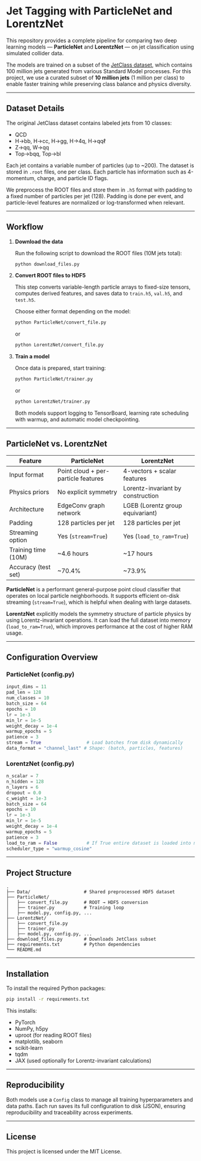 # Jet Tagging with ParticleNet and LorentzNet

This repository provides a complete pipeline for comparing two deep learning models — **ParticleNet** and **LorentzNet** — on jet classification using simulated collider data.

The models are trained on a subset of the [JetClass dataset](https://paperswithcode.com/dataset/jetclass), which contains 100 million jets generated from various Standard Model processes. For this project, we use a curated subset of **10 million jets** (1 million per class) to enable faster training while preserving class balance and physics diversity.

---

## Dataset Details

The original JetClass dataset contains labeled jets from 10 classes:
- QCD
- H→bb, H→cc, H→gg, H→4q, H→qqℓ
- Z→qq, W→qq
- Top→bqq, Top→bl

Each jet contains a variable number of particles (up to ~200). The dataset is stored in `.root` files, one per class. Each particle has information such as 4-momentum, charge, and particle ID flags.

We preprocess the ROOT files and store them in `.h5` format with padding to a fixed number of particles per jet (128). Padding is done per event, and particle-level features are normalized or log-transformed when relevant.

---

## Workflow

1. **Download the data**

   Run the following script to download the ROOT files (10M jets total):
   ```bash
   python download_files.py
   ```

2. **Convert ROOT files to HDF5**

   This step converts variable-length particle arrays to fixed-size tensors, computes derived features, and saves data to `train.h5`, `val.h5`, and `test.h5`.

   Choose either format depending on the model:
   ```bash
   python ParticleNet/convert_file.py
   ```
   or
   ```bash
   python LorentzNet/convert_file.py
   ```

3. **Train a model**

   Once data is prepared, start training:
   ```bash
   python ParticleNet/trainer.py
   ```
   or
   ```bash
   python LorentzNet/trainer.py
   ```

   Both models support logging to TensorBoard, learning rate scheduling with warmup, and automatic model checkpointing.

---

## ParticleNet vs. LorentzNet

| Feature                | ParticleNet                        | LorentzNet                        |
|------------------------|-------------------------------------|-----------------------------------|
| Input format           | Point cloud + per-particle features | 4-vectors + scalar features       |
| Physics priors         | No explicit symmetry                | Lorentz-invariant by construction |
| Architecture           | EdgeConv graph network              | LGEB (Lorentz group equivariant)  |
| Padding                | 128 particles per jet               | 128 particles per jet             |
| Streaming option       | Yes (`stream=True`)                 | Yes (`load_to_ram=True`)          |
| Training time (10M)    | ~4.6 hours                          | ~17 hours                         |
| Accuracy (test set)    | ~70.4%                              | ~73.9%                            |

**ParticleNet** is a performant general-purpose point cloud classifier that operates on local particle neighborhoods. It supports efficient on-disk streaming (`stream=True`), which is helpful when dealing with large datasets.

**LorentzNet** explicitly models the symmetry structure of particle physics by using Lorentz-invariant operations. It can load the full dataset into memory (`load_to_ram=True`), which improves performance at the cost of higher RAM usage.

---

## Configuration Overview

### ParticleNet (config.py)

```python
input_dims = 11
pad_len = 128
num_classes = 10
batch_size = 64
epochs = 10
lr = 1e-3
min_lr = 1e-5
weight_decay = 1e-4
warmup_epochs = 5
patience = 3
stream = True                 # Load batches from disk dynamically
data_format = "channel_last" # Shape: (batch, particles, features)
```

### LorentzNet (config.py)

```python
n_scalar = 7
n_hidden = 128
n_layers = 6
dropout = 0.0
c_weight = 1e-3
batch_size = 64
epochs = 10
lr = 1e-3
min_lr = 1e-5
weight_decay = 1e-4
warmup_epochs = 5
patience = 3
load_to_ram = False           # If True entire dataset is loaded into memory
scheduler_type = "warmup_cosine"
```

---

## Project Structure

```
.
├── Data/                    # Shared preprocessed HDF5 dataset
├── ParticleNet/
│   ├── convert_file.py      # ROOT → HDF5 conversion
│   ├── trainer.py           # Training loop
│   ├── model.py, config.py, ...
├── LorentzNet/
│   ├── convert_file.py
│   ├── trainer.py
│   ├── model.py, config.py, ...
├── download_files.py        # Downloads JetClass subset
├── requirements.txt         # Python dependencies
└── README.md
```

---

## Installation

To install the required Python packages:

```bash
pip install -r requirements.txt
```

This installs:
- PyTorch
- NumPy, h5py
- uproot (for reading ROOT files)
- matplotlib, seaborn
- scikit-learn
- tqdm
- JAX (used optionally for Lorentz-invariant calculations)

---

## Reproducibility

Both models use a `Config` class to manage all training hyperparameters and data paths. Each run saves its full configuration to disk (JSON), ensuring reproducibility and traceability across experiments.

---

## License

This project is licensed under the MIT License.
